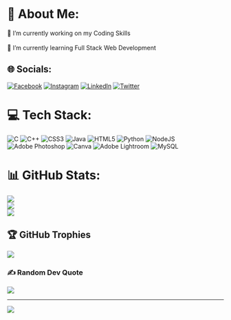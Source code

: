 # 💫 About Me:
🔭 I’m currently working on my Coding Skills<br><br>🌱 I’m currently learning Full Stack Web Development<br>


## 🌐 Socials:
[![Facebook](https://img.shields.io/badge/Facebook-%231877F2.svg?logo=Facebook&logoColor=white)](https://facebook.com/mansi.jagtap.10236) [![Instagram](https://img.shields.io/badge/Instagram-%23E4405F.svg?logo=Instagram&logoColor=white)](https://instagram.com/mansi__1410_) [![LinkedIn](https://img.shields.io/badge/LinkedIn-%230077B5.svg?logo=linkedin&logoColor=white)](https://linkedin.com/in/sonal-jagtap1410) [![Twitter](https://img.shields.io/badge/Twitter-%231DA1F2.svg?logo=Twitter&logoColor=white)](https://twitter.com/-) 

# 💻 Tech Stack:
![C](https://img.shields.io/badge/c-%2300599C.svg?style=plastic&logo=c&logoColor=white) ![C++](https://img.shields.io/badge/c++-%2300599C.svg?style=plastic&logo=c%2B%2B&logoColor=white) ![CSS3](https://img.shields.io/badge/css3-%231572B6.svg?style=plastic&logo=css3&logoColor=white) ![Java](https://img.shields.io/badge/java-%23ED8B00.svg?style=plastic&logo=java&logoColor=white) ![HTML5](https://img.shields.io/badge/html5-%23E34F26.svg?style=plastic&logo=html5&logoColor=white) ![Python](https://img.shields.io/badge/python-3670A0?style=plastic&logo=python&logoColor=ffdd54) ![NodeJS](https://img.shields.io/badge/node.js-6DA55F?style=plastic&logo=node.js&logoColor=white) ![Adobe Photoshop](https://img.shields.io/badge/adobephotoshop-%2331A8FF.svg?style=plastic&logo=adobephotoshop&logoColor=white) ![Canva](https://img.shields.io/badge/Canva-%2300C4CC.svg?style=plastic&logo=Canva&logoColor=white) ![Adobe Lightroom](https://img.shields.io/badge/Adobe%20Lightroom-31A8FF.svg?style=plastic&logo=Adobe%20Lightroom&logoColor=white) ![MySQL](https://img.shields.io/badge/mysql-%2300f.svg?style=plastic&logo=mysql&logoColor=white)
# 📊 GitHub Stats:
![](https://github-readme-stats.vercel.app/api?username=SonalJagtap14&theme=dark&hide_border=false&include_all_commits=true&count_private=false)<br/>
![](https://github-readme-streak-stats.herokuapp.com/?user=SonalJagtap14&theme=dark&hide_border=false)<br/>
![](https://github-readme-stats.vercel.app/api/top-langs/?username=SonalJagtap14&theme=dark&hide_border=false&include_all_commits=true&count_private=false&layout=compact)

## 🏆 GitHub Trophies
![](https://github-profile-trophy.vercel.app/?username=SonalJagtap14&theme=juicyfresh&no-frame=false&no-bg=false&margin-w=4)

### ✍️ Random Dev Quote
![](https://quotes-github-readme.vercel.app/api?type=horizontal&theme=radical)

---
[![](https://visitcount.itsvg.in/api?id=SonalJagtap14&label=Profile%20Views&color=4&pretty=true)](https://visitcount.itsvg.in)
